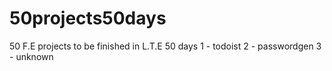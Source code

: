 # 50projects50days
50 F.E projects to be finished in L.T.E 50 days 
1 - todoist
2 - passwordgen
3 - unknown
